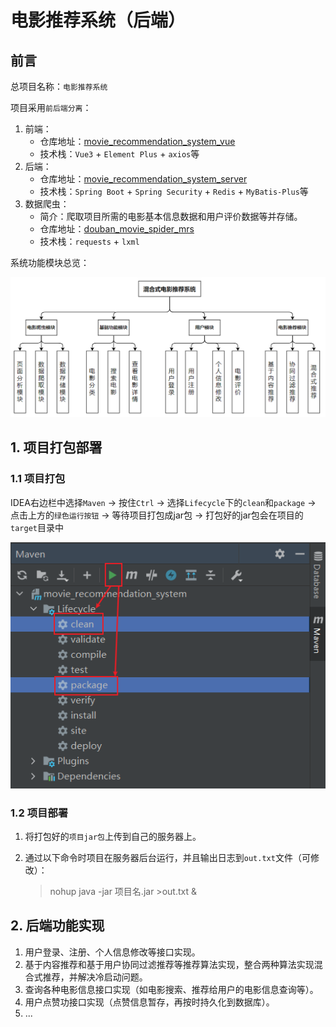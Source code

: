 # 电影推荐系统（后端）

## 前言

总项目名称：`电影推荐系统`

项目采用`前后端分离`：

1. 前端：
   - 仓库地址：[movie_recommendation_system_vue](https://github.com/jun-wei-zeng/movie_recommendation_system_vue)
   - 技术栈：`Vue3` + `Element Plus` + `axios`等
2. 后端：
   - 仓库地址：[movie_recommendation_system_server](https://github.com/jun-wei-zeng/movie_recommendation_system_server)
   - 技术栈：`Spring Boot` + `Spring Security` + `Redis` + `MyBatis-Plus`等
3. 数据爬虫：
   - 简介：爬取项目所需的电影基本信息数据和用户评价数据等并存储。
   - 仓库地址：[douban_movie_spider_mrs](https://github.com/jun-wei-zeng/douban_movie_spider_mrs/tree/master)
   - 技术栈：`requests` + `lxml`

系统功能模块总览：

![系统功能模块.png](README_IMG/系统功能模块.png)

## 1. 项目打包部署

### 1.1 项目打包

IDEA右边栏中选择`Maven` → 按住`Ctrl` → 选择`Lifecycle`下的`clean`和`package` → 点击上方的`绿色运行按钮` → 等待项目打包成jar包 → 打包好的jar包会在项目的`target`目录中

![项目打成jar包.png](README_IMG/项目打成jar包.png)

### 1.2 项目部署

1. 将打包好的`项目jar包`上传到自己的服务器上。

2. 通过以下命令时项目在服务器后台运行，并且输出日志到`out.txt`文件（可修改）：
    
    >nohup java -jar 项目名.jar >out.txt &

## 2. 后端功能实现

1. 用户登录、注册、个人信息修改等接口实现。
2. 基于内容推荐和基于用户协同过滤推荐等推荐算法实现，整合两种算法实现混合式推荐，并解决冷启动问题。
3. 查询各种电影信息接口实现（如电影搜索、推荐给用户的电影信息查询等）。
4. 用户点赞功接口实现（点赞信息暂存，再按时持久化到数据库）。
5. ...
